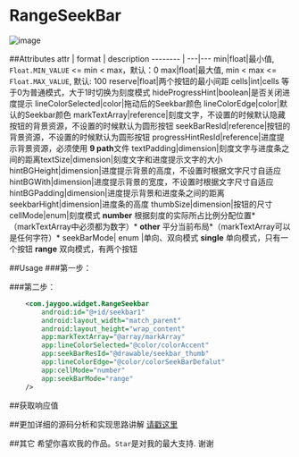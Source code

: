 
# RangeSeekBar 

![image](https://github.com/Jay-Goo/RangeSeekBar/blob/master/Gif/2017-02-08%2014_35_41.gif)

##Attributes
attr | format | description
-------- | ---|---
min|float|最小值, `Float.MIN_VALUE` <= min < max，默认：0
max|float|最大值, min < max <= `Float.MAX_VALUE`, 默认: 100
reserve|float|两个按钮的最小间距
cells|int|cells 等于0为普通模式，大于1时切换为刻度模式
hideProgressHint|boolean|是否关闭进度提示
lineColorSelected|color|拖动后的Seekbar颜色
lineColorEdge|color|默认的Seekbar颜色
markTextArray|reference|刻度文字，不设置的时候默认隐藏按钮的背景资源，不设置的时候默认为圆形按钮
seekBarResId|reference|按钮的背景资源，不设置的时候默认为圆形按钮
progressHintResId|reference|进度提示背景资源，必须使用 **9 path**文件
textPadding|dimension|刻度文字与进度条之间的距离textSize|dimension|刻度文字和进度提示文字的大小
hintBGHeight|dimension|进度提示背景的高度，不设置时根据文字尺寸自适应
hintBGWith|dimension|进度提示背景的宽度，不设置时根据文字尺寸自适应
hintBGPadding|dimension|进度提示背景和进度条之间的距离
seekbarHight|dimension|进度条的高度
thumbSize|dimension|按钮的尺寸
cellMode|enum|刻度模式 **number** 根据刻度的实际所占比例分配位置*（markTextArray中必须都为数字）* **other** 平分当前布局*（markTextArray可以是任何字符）*
seekBarMode| enum |单向、双向模式 **single** 单向模式，只有一个按钮 **range** 双向模式，有两个按钮 

##Usage
###第一步：

###第二步：
```xml
    <com.jaygoo.widget.RangeSeekbar
        android:id="@+id/seekbar1"
        android:layout_width="match_parent"
        android:layout_height="wrap_content"
        app:markTextArray="@array/markArray"
        app:lineColorSelected="@color/colorAccent"
        app:seekBarResId="@drawable/seekbar_thumb"
        app:lineColorEdge="@color/colorSeekBarDefalut"
        app:cellMode="number"
        app:seekBarMode="range"
    />
```




##获取响应值


##更加详细的源码分析和实现思路讲解
[请戳这里](http://blog.csdn.net/bfbx5173/article/details/51869776) 

##其它 
希望你喜欢我的作品。`Star`是对我的最大支持. 谢谢




